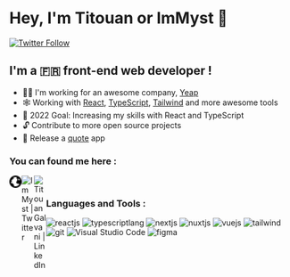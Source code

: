 # Hey, I'm Titouan or ImMyst 👋

[![Twitter Follow](https://img.shields.io/twitter/follow/ImMyst_?color=%231DA1F2&logo=twitter&style=for-the-badge)][twitter]

## I'm a 🇫🇷 front-end web developer !

- 👨‍💻 I'm working for an awesome company, [Yeap][yeap]
- 🕸 Working with [React][react], [TypeScript][typescript], [Tailwind][tailwind] and more awesome tools
- 🥅 2022 Goal: Increasing my skills with React and TypeScript
- 🔓 Contribute to more open source projects
- 📜 Release a [quote][kuotes] app

### You can found me here :

[<img align="left" alt="titouan-galvani.fr" width="22px" src="https://raw.githubusercontent.com/iconic/open-iconic/master/svg/globe.svg" />][website]
[<img align="left" alt="ImMyst | Twitter" width="22px" src="https://cdn.jsdelivr.net/npm/simple-icons@v3/icons/twitter.svg" />][twitter]
[<img align="left" alt="Titouan Galvani | LinkedIn" width="22px" src="https://cdn.jsdelivr.net/npm/simple-icons@v3/icons/linkedin.svg" />][linkedin]

<br />

### Languages and Tools :

<p align="left">
  <img src="https://www.vectorlogo.zone/logos/reactjs/reactjs-icon.svg" alt="reactjs" width="36" height="36"/>
  <img src="https://www.vectorlogo.zone/logos/typescriptlang/typescriptlang-icon.svg" alt="typescriptlang" width="36" height="36"/>
  <img src="https://upload.vectorlogo.zone/logos/nextjs/images/2d3864ef-00e0-4026-ab1d-30e4a98e2899.svg" alt="nextjs" width="56" />
  <img src="https://www.vectorlogo.zone/logos/nuxtjs/nuxtjs-icon.svg" alt="nuxtjs" width="36" height="36"/>
  <img src="https://www.vectorlogo.zone/logos/vuejs/vuejs-icon.svg" alt="vuejs" width="36" height="36"/>
  <img src="https://www.vectorlogo.zone/logos/tailwindcss/tailwindcss-icon.svg" alt="tailwind" width="36" height="36"/>
  <img src="https://www.vectorlogo.zone/logos/git-scm/git-scm-icon.svg" alt="git" width="36" height="36"/>
  <img alt="Visual Studio Code" width="36" height="36" src="https://www.vectorlogo.zone/logos/visualstudio_code/visualstudio_code-icon.svg"/>
  <img src="https://www.vectorlogo.zone/logos/figma/figma-icon.svg" alt="figma" width="36" height="36"/> 
</p>

[yeap]: https://yeap.ai
[kuotes]: https://github.com/immyst/kuotes
[react]: https://fr.reactjs.org/
[typescript]: https://typescriptlang.org/
[tailwind]: https://tailwindcss.com
[website]: https://titouan-galvani.fr
[twitter]: https://twitter.com/ImMyst_
[linkedin]: https://www.linkedin.com/in/titouan-galvani
